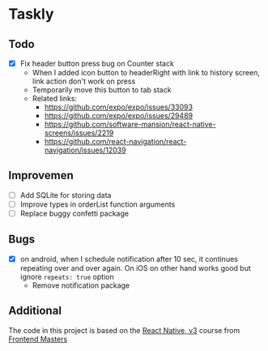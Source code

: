 # Taskly

## Todo

- [x] Fix header button press bug on Counter stack
  - When I added icon button to headerRight with link to history screen, link action don't work on press
  - Temporarily move this button to tab stack
  - Related links:
    - https://github.com/expo/expo/issues/33093
    - https://github.com/expo/expo/issues/29489
    - https://github.com/software-mansion/react-native-screens/issues/2219
    - https://github.com/react-navigation/react-navigation/issues/12039

## Improvemen

- [ ] Add SQLite for storing data
- [ ] Improve types in orderList function arguments
- [ ] Replace buggy confetti package

## Bugs

- [x] on android, when I schedule notification after 10 sec, it continues repeating over and over again. On iOS on other hand works good but ignore `repeats: true` option
    - Remove notification package

## Additional

The code in this project is based on the [React Native, v3](https://frontendmasters.com/courses/react-native-v3/) course from [Frontend Masters](https://frontendmasters.com/)
